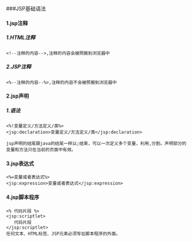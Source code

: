 ###JSP基础语法

#### 1.jsp注释

##### 1.HTML注释

```
<!--注释的内容-->,注释的内容会被照搬到浏览器中
```

##### 2.JSP注释

```
<%--注释的内容--%>,注释的内容不会被照搬到浏览器中
```

#### 2.jsp声明

##### 1.语法

```
<%!变量定义/方法定义/类%>
<jsp:declaration>变量定义/方法定义/类</jsp:declaration>

jsp声明的结尾跟java的结尾一样以;结束，可以一次定义多个变量，利用,分割。声明部分的变量和方法只在当前的页面中有效。
```

#### 3.jsp表达式

```
<%=变量或者表达式%>
<jsp:expression>变量或者表达式</jsp:expression>
```

#### 4.jsp脚本程序

```
<% 代码片段 %>
<jsp:scriptlet>
   代码片段
</jsp:scriptlet>
任何文本、HTML标签、JSP元素必须写在脚本程序的外面。
```

